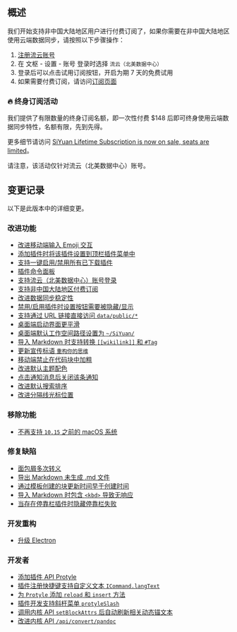 ## 概述

我们开始支持非中国大陆地区用户进行付费订阅了，如果你需要在非中国大陆地区使用云端数据同步，请按照以下步骤操作：

1. [注册流云账号](https://liuyun.io/register)
2. 在 文枢 - 设置 - 账号 登录时选择 `流云（北美数据中心）`
3. 登录后可以点击试用订阅按钮，开启为期 7 天的免费试用
4. 如果需要付费订阅，请访问[订阅页面](https://liuyun.io/subscribe/siyuan)

### 🔥 终身订阅活动

我们提供了有限数量的终身订阅名额，即一次性付费 $148 后即可终身使用云端数据同步特性，名额有限，先到先得。

更多细节请访问 [SiYuan Lifetime Subscription is now on sale, seats are limited](https://liuyun.io/article/1687355154445)。

请注意，该活动仅针对流云（北美数据中心）账号。

## 变更记录

以下是此版本中的详细变更。

### 改进功能

- [改进移动端输入 Emoji 交互](https://github.com/siyuan-note/siyuan/issues/8484)
- [添加插件时将该插件设置到顶栏插件菜单中](https://github.com/siyuan-note/siyuan/issues/8486)
- [支持一键启用/禁用所有已下载插件](https://github.com/siyuan-note/siyuan/issues/8523)
- [插件命令面板](https://github.com/siyuan-note/siyuan/issues/8526)
- [支持流云（北美数据中心）账号登录](https://github.com/siyuan-note/siyuan/issues/8578)
- [支持非中国大陆地区付费订阅](https://github.com/siyuan-note/siyuan/issues/8584)
- [改进数据同步稳定性](https://github.com/siyuan-note/siyuan/issues/8591)
- [禁用/启用插件时设置按钮需要被隐藏/显示](https://github.com/siyuan-note/siyuan/issues/8592)
- [支持通过 URL 链接直接访问 `data/public/*`](https://github.com/siyuan-note/siyuan/issues/8593)
- [桌面端启动界面更平滑](https://github.com/siyuan-note/siyuan/issues/8596)
- [桌面端默认工作空间路径设置为 `~/SiYuan/`](https://github.com/siyuan-note/siyuan/issues/8602)
- [导入 Markdown 时支持转换 `[[wikilink]]` 和 `#Tag`](https://github.com/siyuan-note/siyuan/issues/8603)
- [更新宣传标语 `重构你的思维`](https://github.com/siyuan-note/siyuan/issues/8608)
- [移动端禁止在代码块中加粗](https://github.com/siyuan-note/siyuan/issues/8613)
- [改进默认主题配色](https://github.com/siyuan-note/siyuan/issues/8616)
- [点击通知消息后关闭该条通知](https://github.com/siyuan-note/siyuan/issues/8622)
- [改进默认搜索排序](https://github.com/siyuan-note/siyuan/issues/8624)
- [改进分隔线光标位置](https://github.com/siyuan-note/siyuan/issues/8625)

### 移除功能

- [不再支持 `10.15` 之前的 macOS 系统](https://github.com/siyuan-note/siyuan/issues/8604)

### 修复缺陷

- [面包屑多次转义](https://github.com/siyuan-note/siyuan/issues/8580)
- [导出 Markdown 未生成 .md 文件](https://github.com/siyuan-note/siyuan/issues/8587)
- [通过模板创建的块更新时间早于创建时间](https://github.com/siyuan-note/siyuan/issues/8607)
- [导入 Markdown 时包含 `<kbd>` 导致无响应](https://github.com/siyuan-note/siyuan/issues/8611)
- [当存在停靠栏插件时隐藏停靠栏失败](https://github.com/siyuan-note/siyuan/issues/8614)

### 开发重构

- [升级 Electron](https://github.com/siyuan-note/siyuan/issues/8597)

### 开发者

- [添加插件 API Protyle](https://github.com/siyuan-note/siyuan/issues/8445)
- [插件注册快捷键支持自定义文本 `ICommand.langText`](https://github.com/siyuan-note/siyuan/pull/8589)
- [为 `Protyle` 添加 `reload` 和 `insert` 方法](https://github.com/siyuan-note/siyuan/issues/8598)
- [插件开发支持斜杆菜单 `protyleSlash`](https://github.com/siyuan-note/siyuan/issues/8599)
- [调用内核 API `setBlockAttrs` 后自动刷新相关动态锚文本](https://github.com/siyuan-note/siyuan/issues/8605)
- [改进内核 API `/api/convert/pandoc`](https://github.com/siyuan-note/siyuan/issues/8619)
